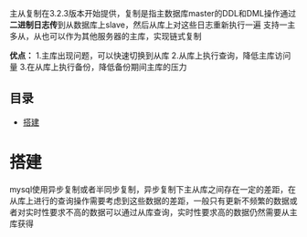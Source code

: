  主从复制在3.2.3版本开始提供，复制是指主数据库master的DDL和DML操作通过**二进制日志传**到从数据库上slave，然后从库上对这些日志重新执行一遍
 支持一主多从，从也可以作为其他服务器的主库，实现链式复制
 
 
 **优点：**
 1.主库出现问题，可以快速切换到从库
 2.从库上执行查询，降低主库访问量
 3.在从库上执行备份，降低备份期间主库的压力
 
## 目录
* [搭建](#搭建)

# 搭建
  mysql使用异步复制或者半同步复制，异步复制下主从库之间存在一定的差距，在从库上进行的查询操作需要考虑到这些数据的差距，一般只有更新不频繁的数据或者对实时性要求不高的数据可以通过从库查询，实时性要求高的数据仍然需要从主库获得
  
